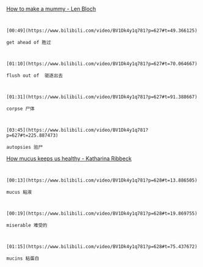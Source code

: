 [How to make a mummy - Len Bloch](https://www.bilibili.com/video/BV1Dk4y1q781?p=627)

```ad-note


[00:49](https://www.bilibili.com/video/BV1Dk4y1q781?p=627#t=49.366125)

get ahead of 胜过

```

```ad-note


[01:10](https://www.bilibili.com/video/BV1Dk4y1q781?p=627#t=70.064667)

flush out of  驱逐出去

```

```ad-note


[01:31](https://www.bilibili.com/video/BV1Dk4y1q781?p=627#t=91.388667)

corpse 尸体

```

```ad-note


[03:45](https://www.bilibili.com/video/BV1Dk4y1q781?p=627#t=225.887473)

autopsies 验尸

```

[How mucus keeps us healthy - Katharina Ribbeck](https://www.bilibili.com/video/BV1Dk4y1q781?p=628)


```ad-note


[00:13](https://www.bilibili.com/video/BV1Dk4y1q781?p=628#t=13.886505)

mucus 粘液

```

```ad-note


[00:19](https://www.bilibili.com/video/BV1Dk4y1q781?p=628#t=19.869755)

miserable 难受的

```

```ad-note


[01:15](https://www.bilibili.com/video/BV1Dk4y1q781?p=628#t=75.437672)

mucins 粘蛋白

```